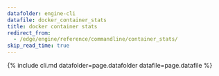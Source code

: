 ```yaml
---
datafolder: engine-cli
datafile: docker_container_stats
title: docker container stats
redirect_from:
  - /edge/engine/reference/commandline/container_stats/
skip_read_time: true
---
```

<!--
Sorry, but the contents of this page are automatically generated from
Docker's source code. If you want to suggest a change to the text that appears
here, you'll need to find the string by searching this repo:

https://github.com/docker/cli
-->

{% include cli.md datafolder=page.datafolder datafile=page.datafile %}
